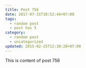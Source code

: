 ```yaml
---
title: Post 756
date: 2017-07-31T18:52:44+07:00
tags:
  - random post
  - post has 5
category:
  - random post
  - uncategorized
updated: 2015-02-25T12:38:28+07:00
---
```

This is content of post 756